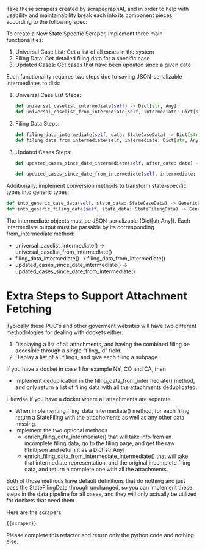Take these scrapers created by scrapegraphAI, and in order to help with usability and maintainability break each into its component pieces according to the following spec:


To create a New State Specific Scraper, implement three main functionalities:

1. Universal Case List: Get a list of all cases in the system
2. Filing Data: Get detailed filing data for a specific case
3. Updated Cases: Get cases that have been updated since a given date

Each functionality requires two steps due to saving JSON-serializable intermediates to disk:

1. Universal Case List Steps:
   ```python
   def universal_caselist_intermediate(self) -> Dict[str, Any]:
   def universal_caselist_from_intermediate(self, intermediate: Dict[str, Any]) -> List[StateCaseData]:
   ```

2. Filing Data Steps:
   ```python
   def filing_data_intermediate(self, data: StateCaseData) -> Dict[str, Any]:
   def filing_data_from_intermediate(self, intermediate: Dict[str, Any]) -> List[StateFilingData]:
   ```

3. Updated Cases Steps:
   ```python
   def updated_cases_since_date_intermediate(self, after_date: date) -> Dict[str, Any]:
   
   def updated_cases_since_date_from_intermediate(self, intermediate: Dict[str, Any], after_date: date) -> List[StateCaseData]:
   ```

Additionally, implement conversion methods to transform state-specific types into generic types:

```python
def into_generic_case_data(self, state_data: StateCaseData) -> GenericCase:
def into_generic_filing_data(self, state_data: StateFilingData) -> GenericFiling:
```


The intermediate objects must be JSON-serializable (Dict[str,Any]). Each intermediate output must be parsable by its corresponding from_intermediate method:

- universal_caselist_intermediate() → universal_caselist_from_intermediate()
- filing_data_intermediate() → filing_data_from_intermediate()
- updated_cases_since_date_intermediate() → updated_cases_since_date_from_intermediate()

# Extra Steps to Support Attachment Fetching 

Typically these PUC's and other goverment websites will have two different methodologies for dealing with dockets either:

1. Displaying a list of all attachments, and having the combined filing be accesible through a single "filing_id" field.
2. Display a list of all filings, and give each filing a subpage. 

If you have a docket in case 1 for example NY, CO and CA, then 

- Implement deduplication in the filing_data_from_intermediate() method, and only return a list of filing data with all the attachments deduplicated. 

Likewise if you have a docket where all attachments are seperate.

- When implementing filing_data_intermediate() method, for each filing return a StateFiling with the attachements as well as any other data missing.
- Implement the two optional methods 
  - enrich_filing_data_intermediate() that will take info from an incomplete filing data, go to the filing page, and get the raw html/json and return it as a Dict[str,Any]
  - enrich_filing_data_from_intermediate_intermediate() that will take that intermediate representation, and the original incomplete filing data, and return a complete one with all the attachments. 

Both of those methods have default definitions that do nothing and just pass the StateFilingData through unchanged, so you can implement these steps in the data pipeline for all cases, and they will only actually be utilized for dockets that need them.

Here are the scrapers 

```py 
{{scraper}}
```


Please complete this refactor and return only the python code and nothing else.
